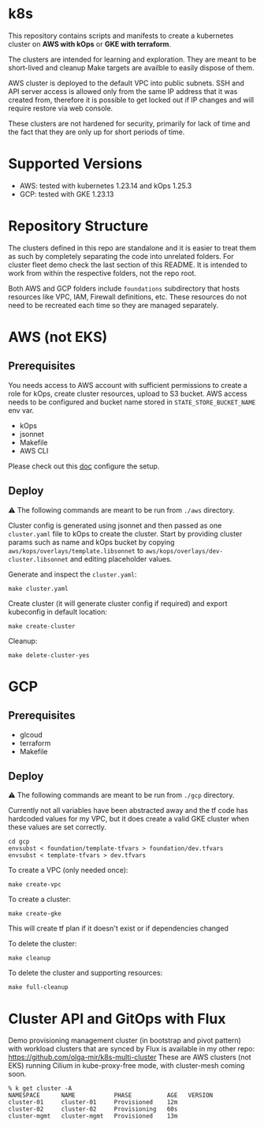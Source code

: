 # k8s

This repository contains scripts and manifests to create a kubernetes cluster on **AWS with kOps** or **GKE with terraform**.

The clusters are intended for learning and exploration. They are meant to be short-lived and cleanup Make targets are availble to easily dispose of them.

AWS cluster is deployed to the default VPC into public subnets. SSH and API server access is allowed only from the same IP address that it was created from, therefore it is possible to get locked out if IP changes and will require restore via web console.

These clusters are not hardened for security, primarily for lack of time and the fact that they are only up for short periods of time.

# Supported Versions

* AWS: tested with kubernetes 1.23.14 and kOps 1.25.3
* GCP: tested with GKE 1.23.13

# Repository Structure

The clusters defined in this repo are standalone and it is easier to treat them as such by completely separating the code into unrelated folders. For cluster fleet demo check the last section of this README.
It is intended to work from within the respective folders, not the repo root.

Both AWS and GCP folders include `foundations` subdirectory that hosts resources like VPC, IAM, Firewall definitions, etc. These resources do not need to be recreated each time so they are managed separately.

# AWS (not EKS)

## Prerequisites

You needs access to AWS account with sufficient permissions to create a role for kOps, create cluster resources, upload to S3 bucket.
AWS access needs to be configured and bucket name stored in `STATE_STORE_BUCKET_NAME` env var.

* kOps
* jsonnet
* Makefile
* AWS CLI

Please check out this [doc](docs/setup.md) configure the setup.

## Deploy

:warning: The following commands are meant to be run from `./aws` directory.

Cluster config is generated using jsonnet and then passed as one `cluster.yaml` file to kOps to create the cluster.
Start by providing cluster params such as name and kOps bucket by copying `aws/kops/overlays/template.libsonnet` to `aws/kops/overlays/dev-cluster.libsonnet` and editing placeholder values.

Generate and inspect the `cluster.yaml`:
```
make cluster.yaml
```

Create cluster (it will generate cluster config if required) and export kubeconfig in default location:
```
make create-cluster
```

Cleanup:
```
make delete-cluster-yes
```

# GCP

## Prerequisites

* glcoud
* terraform
* Makefile

## Deploy

:warning: The following commands are meant to be run from `./gcp` directory.

Currently not all variables have been abstracted away and the tf code has hardcoded values for my VPC, but it does create a valid GKE cluster when these values are set correctly.

```
cd gcp
envsubst < foundation/template-tfvars > foundation/dev.tfvars
envsubst < template-tfvars > dev.tfvars
```

To create a VPC (only needed once):
```
make create-vpc
```

To create a cluster:

```
make create-gke
```
This will create tf plan if it doesn't exist or if dependencies changed

To delete the cluster:
```
make cleanup
```

To delete the cluster and supporting resources:
```
make full-cleanup
```


# Cluster API and GitOps with Flux

Demo provisioning management cluster (in bootstrap and pivot pattern) with workload clusters that are synced by Flux is available in my other repo: https://github.com/olga-mir/k8s-multi-cluster
These are AWS clusters (not EKS) running Cilium in kube-proxy-free mode, with cluster-mesh coming soon.

```
% k get cluster -A
NAMESPACE      NAME           PHASE          AGE   VERSION
cluster-01     cluster-01     Provisioned    12m
cluster-02     cluster-02     Provisioning   60s
cluster-mgmt   cluster-mgmt   Provisioned    13m
```
